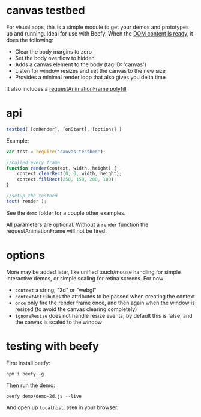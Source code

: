 # canvas testbed

For visual apps, this is a simple module to get your demos and prototypes up and running. Ideal for use with Beefy. When the [DOM content is ready](https://www.npmjs.org/package/domready), it does the following:

- Clear the body margins to zero
- Set the body overflow to hidden
- Adds a canvas element to the body (tag ID: 'canvas')
- Listen for window resizes and set the canvas to the new size
- Provides a minimal render loop that also gives you delta time

It also includes a [requestAnimationFrame polyfill](https://www.npmjs.org/package/raf.js)

# api


```js
testbed( [onRender], [onStart], [options] )
```

Example:
```js
var test = require('canvas-testbed');

//called every frame
function render(context, width, height) {
	context.clearRect(0, 0, width, height);
	context.fillRect(250, 150, 200, 100);
}

//setup the testbed
test( render );
```

See the `demo` folder for a couple other examples.

All parameters are optional. Without a `render` function the requestAnimationFrame will not be fired.

# options

More may be added later, like unified touch/mouse handling for simple interactive demos, or simple scaling for retina screens. For now:

- `context` a string, "2d" or "webgl"
- `contextAttributes` the attributes to be passed when creating the context
- `once` only fire the render frame once, and then again when the window is resized (to avoid the canvas clearing completely)
- `ignoreResize` does not handle resize events; by default this is false, and the canvas is scaled to the window

# testing with beefy

First install beefy:

```npm i beefy -g```

Then run the demo:

```beefy demo/demo-2d.js --live```

And open up `localhost:9966` in your browser. 
